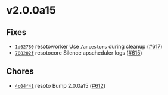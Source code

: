 # v2.0.0a15

## Fixes

- [`1d62780`](https://github.com/someengineering/resoto/commit/1d62780) <span class="badge badge--secondary">resotoworker</span> Use `/ancestors` during cleanup ([#617](https://github.com/someengineering/resoto/pull/617))
- [`708202f`](https://github.com/someengineering/resoto/commit/708202f) <span class="badge badge--secondary">resotocore</span> Silence apscheduler logs ([#615](https://github.com/someengineering/resoto/pull/615))

## Chores

- [`4c04f41`](https://github.com/someengineering/resoto/commit/4c04f41) <span class="badge badge--secondary">resoto</span> Bump 2.0.0a15 ([#612](https://github.com/someengineering/resoto/pull/612))
